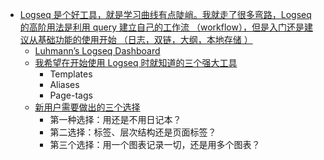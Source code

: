 - [Logseq 是个好工具，就是学习曲线有点陡峭。我就走了很多弯路，Logseq 的高阶用法是利用 query 建立自己的工作流 （workflow），但是入门还是建议从基础功能的使用开始 （日志，双链，大纲，本地存储 ）](https://twitter.com/henices/status/1722422760465379364)
	- [Luhmann’s Logseq Dashboard](https://luhmann-logseq.notion.site/luhmann-logseq/Luhmann-s-Logseq-Dashboard-ed458b8374e74a278fc1fa3eb35e2efe)
	- [我希望在开始使用 Logseq 时就知道的三个强大工具](https://discuss.logseq.com/t/three-power-tools-i-wish-id-known-about-when-i-started-using-logseq/1683)
		- Templates
		- Aliases
		- Page-tags
	- [新用户需要做出的三个选择](https://discuss.logseq.com/t/three-choices-new-users-need-to-make/3411)
		- 第一种选择：用还是不用日记本？
		- 第二选择：标签、层次结构还是页面标签？
		- 第三个选择：用一个图表记录一切，还是用多个图表？
